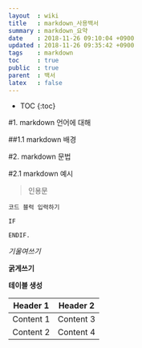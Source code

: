 ```yaml
---
layout  : wiki
title   : markdown_사용백서
summary : markdown_요약
date    : 2018-11-26 09:10:04 +0900
updated : 2018-11-26 09:35:42 +0900
tags    : markdown
toc     : true
public  : true
parent  : 백서
latex   : false
---
```

* TOC
{:toc}

#1. markdown 언어에 대해

##1.1 markdown 배경

#2. markdown 문법

#2.1 markdown 예시

> 인용문

~~~
코드 블럭 입력하기

IF

ENDIF.
~~~

*기울여쓰기*

**굵게쓰기**


**테이블 생성**

Header 1 | Header 2
--------- | ---------
Content 1 | Content 3
Content 2 | Content 4







